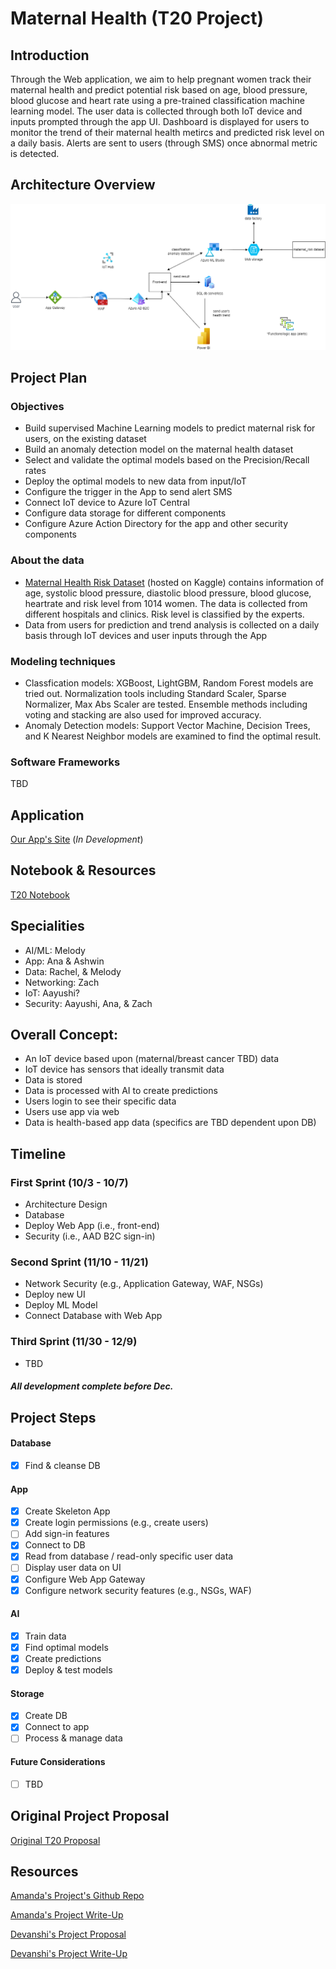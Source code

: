 # Maternal Health (T20 Project)

## Introduction
Through the Web application, we aim to help pregnant women track their maternal health and predict potential risk based on age, blood pressure, blood glucose and heart rate using a pre-trained classification machine learning model. The user data is collected through both IoT device and inputs prompted through the app UI. Dashboard is displayed for users to monitor the trend of their maternal health metircs and predicted risk level on a daily basis. Alerts are sent to users (through SMS) once abnormal metric is detected. 

## Architecture Overview
![MicrosoftTeams-image (2)1](frontend/diagrams/T20_ADS_V2.drawio.png)

## Project Plan
### Objectives
* Build supervised Machine Learning models to predict maternal risk for users, on the existing dataset
* Build an anomaly detection model on the maternal health dataset
* Select and validate the optimal models based on the Precision/Recall rates 
* Deploy the optimal models to new data from input/IoT
* Configure the trigger in the App to send alert SMS
* Connect IoT device to Azure IoT Central
* Configure data storage for different components
* Configure Azure Action Directory for the app and other security components


### About the data
* [Maternal Health Risk Dataset](https://www.kaggle.com/datasets/csafrit2/maternal-health-risk-data) (hosted on Kaggle) contains information of age, systolic blood pressure, diastolic blood pressure, blood glucose, heartrate and risk level from 1014 women. The data is collected from different hospitals and clinics. Risk level is classified by the experts.
* Data from users for prediction and trend analysis is collected on a daily basis through IoT devices and user inputs through the App


### Modeling techniques
* Classfication models: XGBoost, LightGBM, Random Forest models are tried out. Normalization tools including Standard Scaler, Sparse Normalizer, Max Abs Scaler are tested. Ensemble methods including voting and stacking are also used for improved accuracy.
* Anomaly Detection models: Support Vector Machine, Decision Trees, and K Nearest Neighbor models are examined to find the optimal result.


### Software Frameworks
TBD



## Application
[Our App's Site](https://t20-app.azurewebsites.net/) (*In Development*)

## Notebook & Resources
[T20 Notebook](https://microsoft-my.sharepoint.com/:o:/p/ashwinse/EogkyHHf01BPg6eagl_1lB0BNoCmUrUQUJMD_Ev7TIAf5g?e=bfvpi3)

## Specialities
- AI/ML: Melody
- App: Ana & Ashwin
- Data: Rachel, & Melody
- Networking: Zach
- IoT: Aayushi?
- Security: Aayushi, Ana, & Zach

## Overall Concept:
- An IoT device based upon (maternal/breast cancer TBD) data
- IoT device has sensors that ideally transmit data
- Data is stored
- Data is processed with AI to create predictions
- Users login to see their specific data
- Users use app via web
- Data is health-based app data (specifics are TBD dependent upon DB)

## Timeline
### First Sprint (10/3 - 10/7)
- Architecture Design
- Database
- Deploy Web App (i.e., front-end)
- Security (i.e., AAD B2C sign-in)
### Second Sprint (11/10 - 11/21)
- Network Security (e.g., Application Gateway, WAF, NSGs)
- Deploy new UI
- Deploy ML Model   
- Connect Database with Web App
### Third Sprint (11/30 - 12/9)
- TBD

##### All development complete before Dec.

## Project Steps

#### Database
- [X] Find & cleanse DB
#### App
- [X] Create Skeleton App
- [X] Create login permissions (e.g., create users)
- [ ] Add sign-in features
- [X] Connect to DB
- [X] Read from database / read-only specific user data
- [ ] Display user data on UI
- [X] Configure Web App Gateway
- [X] Configure network security features (e.g., NSGs, WAF)
#### AI
- [X] Train data
- [X] Find optimal models
- [X] Create predictions
- [X] Deploy & test models
#### Storage
- [X] Create DB
- [X] Connect to app
- [ ] Process & manage data
#### Future Considerations
- [ ] TBD

## Original Project Proposal
[Original T20 Proposal](https://microsoft-my.sharepoint.com/:w:/p/wanchenliu/EcsrYwyAj69AnhiXRGwDBh4BdOyCXd6ZhlzMOdW-g8Uldw?e=GXkAah)

## Resources
[Amanda's Project's Github Repo](https://github.com/wongamanda/image-captioning)

[Amanda's Project Write-Up](https://towardsdatascience.com/building-a-deep-learning-image-captioning-model-on-azure-b14ce4682fbf)

[Devanshi's Project Proposal](https://microsoft-my.sharepoint.com/:w:/p/dthakar/EeFrZf0ZpdlBlt4MBYVc_1gBspeGARu8fmS8PoOIv08JoA)

[Devanshi's Project Write-Up](https://devanshithakar.medium.com/create-your-own-vehicle-recognition-system-with-azure-custom-vision-7d3ad14fd43)
